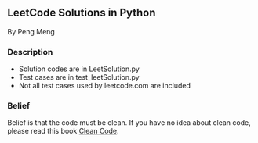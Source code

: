 ## LeetCode Solutions in Python

By Peng Meng

### Description
- Solution codes are in LeetSolution.py
- Test cases are in test_leetSolution.py
- Not all test cases used by leetcode.com are included

### Belief
Belief is that the code must be clean.
If you have no idea about clean code, please read this book [Clean Code](http://www.amazon.com/Clean-Code-Handbook-Software-Craftsmanship/dp/0132350882/ref=sr_1_1?ie=UTF8&qid=1425423941&sr=8-1&keywords=clean+code).
